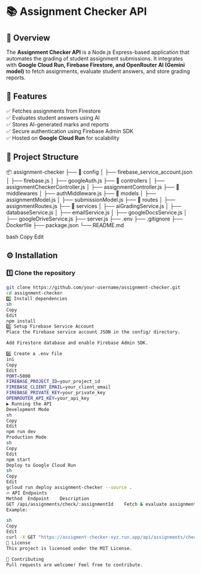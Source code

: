 # 📚 Assignment Checker API

## 🚀 Overview
The **Assignment Checker API** is a Node.js Express-based application that automates the grading of student assignment submissions. It integrates with **Google Cloud Run, Firebase Firestore, and OpenRouter AI (Gemini model)** to fetch assignments, evaluate student answers, and store grading reports.

## 🔧 Features
✅ Fetches assignments from Firestore  
✅ Evaluates student answers using AI  
✅ Stores AI-generated marks and reports  
✅ Secure authentication using Firebase Admin SDK  
✅ Hosted on **Google Cloud Run** for scalability  

## 📂 Project Structure
📦 assignment-checker ├── 📂 config │ ├── firebase_service_account.json │ ├── firebase.js │ ├── googleAuth.js ├── 📂 controllers │ ├── assignmentCheckerController.js │ ├── assignmentController.js ├── 📂 middlewares │ ├── authMiddleware.js ├── 📂 models │ ├── assignmentModel.js │ ├── submissionModel.js ├── 📂 routes │ ├── assignmentRoutes.js ├── 📂 services │ ├── aiGradingService.js │ ├── databaseService.js │ ├── emailService.js │ ├── googleDocsService.js │ ├── googleDriveService.js ├── server.js ├── .env ├── .gitignore ├── Dockerfile ├── package.json └── README.md

bash
Copy
Edit

## ⚙️ Installation
### 1️⃣ Clone the repository
```sh
git clone https://github.com/your-username/assignment-checker.git
cd assignment-checker
2️⃣ Install dependencies
sh
Copy
Edit
npm install
3️⃣ Setup Firebase Service Account
Place the Firebase service account JSON in the config/ directory.

Add Firestore database and enable Firebase Admin SDK.

4️⃣ Create a .env file
ini
Copy
Edit
PORT=5000
FIREBASE_PROJECT_ID=your_project_id
FIREBASE_CLIENT_EMAIL=your_client_email
FIREBASE_PRIVATE_KEY=your_private_key
OPENROUTER_API_KEY=your_api_key
▶️ Running the API
Development Mode
sh
Copy
Edit
npm run dev
Production Mode
sh
Copy
Edit
npm start
Deploy to Google Cloud Run
sh
Copy
Edit
gcloud run deploy assignment-checker --source .
🔥 API Endpoints
Method	Endpoint	Description
GET	/api/assignments/check/:assignmentId	Fetch & evaluate assignment submissions
Example:

sh
Copy
Edit
curl -X GET "https://assigment-checker-xyz.run.app/api/assignments/check/Ha5zZ1Vk0a60j2fkgmT"
📜 License
This project is licensed under the MIT License.

🤝 Contributing
Pull requests are welcome! Feel free to contribute.
